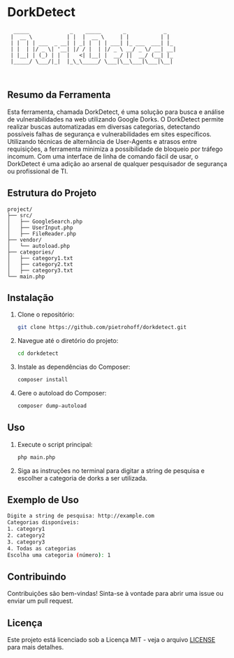 
# DorkDetect

```
  _____             _    _____       _            _   
 |  __ \           | |  |  __ \     | |          | |  
 | |  | | ___  _ __| | _| |  | | ___| |_ ___  ___| |_ 
 | |  | |/ _ \| '__| |/ / |  | |/ _ \ __/ _ \/ __| __|
 | |__| | (_) | |  |   <| |__| |  __/ ||  __/ (__| |_ 
 |_____/ \___/|_|  |_\_\_____/ \___|\__\___|\___|\__|
                                                     
                                                     
```

## Resumo da Ferramenta
Esta ferramenta, chamada DorkDetect, é uma solução para busca e análise de vulnerabilidades na web utilizando Google Dorks. 
O DorkDetect permite realizar buscas automatizadas em diversas categorias, detectando possíveis falhas de segurança e vulnerabilidades 
em sites específicos. Utilizando técnicas de alternância de User-Agents e atrasos entre requisições, a ferramenta minimiza a possibilidade 
de bloqueio por tráfego incomum. Com uma interface de linha de comando fácil de usar, o DorkDetect é uma adição ao arsenal 
de qualquer pesquisador de segurança ou profissional de TI.

## Estrutura do Projeto

```
project/
├── src/
│   ├── GoogleSearch.php
│   ├── UserInput.php
│   ├── FileReader.php
├── vendor/
│   └── autoload.php
├── categories/
│   ├── category1.txt
│   ├── category2.txt
│   ├── category3.txt
└── main.php
```

## Instalação

1. Clone o repositório:

   ```sh
   git clone https://github.com/pietrohoff/dorkdetect.git
   ```

2. Navegue até o diretório do projeto:

   ```sh
   cd dorkdetect
   ```

3. Instale as dependências do Composer:

   ```sh
   composer install
   ```

4. Gere o autoload do Composer:

   ```sh
   composer dump-autoload
   ```

## Uso

1. Execute o script principal:

   ```sh
   php main.php
   ```

2. Siga as instruções no terminal para digitar a string de pesquisa e escolher a categoria de dorks a ser utilizada.

## Exemplo de Uso

```sh
Digite a string de pesquisa: http://example.com
Categorias disponíveis:
1. category1
2. category2
3. category3
4. Todas as categorias
Escolha uma categoria (número): 1
```

## Contribuindo

Contribuições são bem-vindas! Sinta-se à vontade para abrir uma issue ou enviar um pull request.

## Licença

Este projeto está licenciado sob a Licença MIT - veja o arquivo [LICENSE](LICENSE) para mais detalhes.
